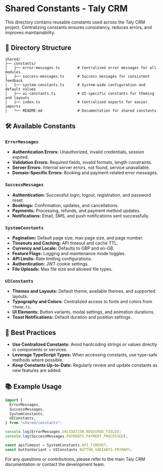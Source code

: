 # Shared Constants - Taly CRM

This directory contains reusable constants used across the Taly CRM project. Centralizing constants ensures consistency, reduces errors, and improves maintainability.

## 📁 Directory Structure

```
shared/
├── constants/
│   ├── error-messages.ts        # Centralized error messages for all modules
│   ├── success-messages.ts      # Success messages for consistent feedback
│   ├── system-constants.ts      # System-wide configuration and default values
│   ├── ui-constants.ts          # UI-specific constants for theming and layouts
│   ├── index.ts                 # Centralized exports for easier imports
│   └── README.md                # Documentation for shared constants
```

## 🛠️ Available Constants

### `ErrorMessages`

- **Authentication Errors:** Unauthorized, invalid credentials, session expired.
- **Validation Errors:** Required fields, invalid formats, length constraints.
- **Server Errors:** Internal server errors, not found, service unavailable.
- **Domain-Specific Errors:** Booking and payment-related error messages.

### `SuccessMessages`

- **Authentication:** Successful login, logout, registration, and password reset.
- **Bookings:** Confirmation, updates, and cancellations.
- **Payments:** Processing, refunds, and payment method updates.
- **Notifications:** Email, SMS, and push notifications sent successfully.

### `SystemConstants`

- **Pagination:** Default page size, max page size, and page number.
- **Timeouts and Caching:** API timeout and cache TTL.
- **Currency and Locale:** Defaults to GBP and en-GB.
- **Feature Flags:** Logging and maintenance mode toggles.
- **API Limits:** Rate limiting configurations.
- **Authentication:** JWT cookie settings.
- **File Uploads:** Max file size and allowed file types.

### `UIConstants`

- **Themes and Layouts:** Default theme, available themes, and supported layouts.
- **Typography and Colors:** Centralized access to fonts and colors from `theme.ts`.
- **UI Elements:** Button variants, modal settings, and animation durations.
- **Toast Notifications:** Default duration and position settings.

## 🚀 Best Practices

- **Use Centralized Constants:** Avoid hardcoding strings or values directly in components or services.
- **Leverage TypeScript Types:** When accessing constants, use type-safe methods where possible.
- **Keep Constants Up-to-Date:** Regularly review and update constants as new features are added.

## 📚 Example Usage

```typescript
import {
  ErrorMessages,
  SuccessMessages,
  SystemConstants,
  UIConstants,
} from "shared/constants";

console.log(ErrorMessages.VALIDATION.REQUIRED_FIELD);
console.log(SuccessMessages.PAYMENTS.PAYMENT_PROCESSED);

const apiTimeout = SystemConstants.API_TIMEOUT;
const buttonVariant = UIConstants.BUTTON_VARIANTS.PRIMARY;
```

For any questions or contributions, please refer to the main Taly CRM documentation or contact the development team.
